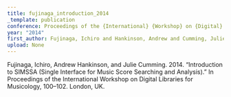 ```yaml
---
title: fujinaga_introduction_2014
_template: publication
conference: Proceedings of the {International} {Workshop} on {Digital} {Libraries} for {Musicology}
year: "2014"
first_author: Fujinaga, Ichiro and Hankinson, Andrew and Cumming, Julie
upload: None
---
```

Fujinaga, Ichiro, Andrew Hankinson, and Julie Cumming. 2014. “Introduction to SIMSSA (Single Interface for Music Score Searching and Analysis).” In Proceedings of the International Workshop on Digital Libraries for Musicology, 100–102. London, UK.